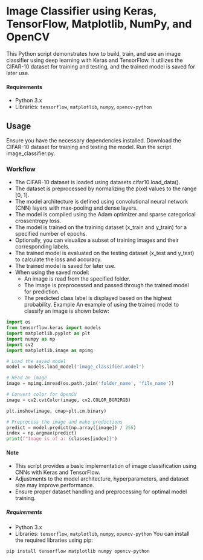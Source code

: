 # Image Classifier using Keras, TensorFlow, Matplotlib, NumPy, and OpenCV

This Python script demonstrates how to build, train, and use an image classifier using deep learning with Keras and TensorFlow. It utilizes the CIFAR-10 dataset for training and testing, and the trained model is saved for later use.
#### Requirements

- Python 3.x
- Libraries: `tensorflow`, `matplotlib`, `numpy`, `opencv-python`

## Usage

Ensure you have the necessary dependencies installed.
Download the CIFAR-10 dataset for training and testing the model.
Run the script image_classifier.py.

### Workflow
- The CIFAR-10 dataset is loaded using datasets.cifar10.load_data().
- The dataset is preprocessed by normalizing the pixel values to the range [0, 1].
- The model architecture is defined using convolutional neural network (CNN) layers with max-pooling and dense layers.
- The model is compiled using the Adam optimizer and sparse categorical crossentropy loss.
- The model is trained on the training dataset (x_train and y_train) for a specified number of epochs.
- Optionally, you can visualize a subset of training images and their corresponding labels.
- The trained model is evaluated on the testing dataset (x_test and y_test) to calculate the loss and accuracy.
- The trained model is saved for later use.
- When using the saved model:
  - An image is read from the specified folder.
  - The image is preprocessed and passed through the trained model for prediction.
  - The predicted class label is displayed based on the highest probability.
Example
An example of using the trained model to classify an image is shown below:

```python
import os
from tensorflow.keras import models
import matplotlib.pyplot as plt
import numpy as np
import cv2
import matplotlib.image as mpimg

# Load the saved model
model = models.load_model('image_classifier.model')

# Read an image
image = mpimg.imread(os.path.join('folder_name', 'file_name'))

# Convert color for OpenCV
image = cv2.cvtColor(image, cv2.COLOR_BGR2RGB)

plt.imshow(image, cmap=plt.cm.binary)

# Preprocess the image and make predictions
predict = model.predict(np.array([image]) / 255)
index = np.argmax(predict)
print(f"Image is of a: {classes[index]}")
```
#### Note

- This script provides a basic implementation of image classification using CNNs with Keras and TensorFlow.
- Adjustments to the model architecture, hyperparameters, and dataset size may improve performance.
- Ensure proper dataset handling and preprocessing for optimal model training.

##### Requirements

- Python 3.x
- Libraries: `tensorflow`, `matplotlib`, `numpy`, `opencv-python`
You can install the required libraries using pip:

```bash
pip install tensorflow matplotlib numpy opencv-python

